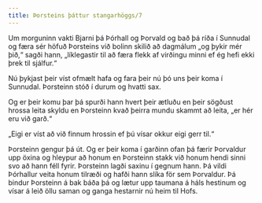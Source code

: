 ```yaml
---
title: Þorsteins þáttur stangarhöggs/7
---
```


<Book>

Um morguninn vakti Bjarni þá Þórhall og Þorvald og bað þá ríða í Sunnudal og færa sér höfuð Þorsteins við bolinn skilið að dagmálum „og þykir mér þið,“ sagði hann, „líklegastir til að færa flekk af virðingu minni ef ég hefi ekki þrek til sjálfur.“

Nú þykjast þeir víst ofmælt hafa og fara þeir nú þó uns þeir koma í Sunnudal. Þorsteinn stóð í durum og hvatti sax.

Og er þeir komu þar þá spurði hann hvert þeir ætluðu en þeir sögðust hrossa leita skyldu en Þorsteinn kvað þeirra mundu skammt að leita, „er hér eru við garð.“

„Eigi er víst að við finnum hrossin ef þú vísar okkur eigi gerr til.“

Þorsteinn gengur þá út. Og er þeir koma í garðinn ofan þá færir Þorvaldur upp öxina og hleypur að honum en Þorsteinn stakk við honum hendi sinni svo að hann féll fyrir. Þorsteinn lagði saxinu í gegnum hann. Þá vildi Þórhallur veita honum tilræði og hafði hann slíka för sem Þorvaldur. Þá bindur Þorsteinn á bak báða þá og lætur upp taumana á háls hestinum og vísar á leið öllu saman og ganga hestarnir nú heim til Hofs.
</Book>